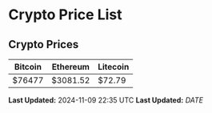 # Crypto Price List

## Crypto Prices
| Bitcoin | Ethereum | Litecoin |
| ------- | -------- | -------- |
| $76477 | $3081.52 | $72.79 |
**Last Updated:** 2024-11-09 22:35 UTC
**Last Updated:** $DATE$
